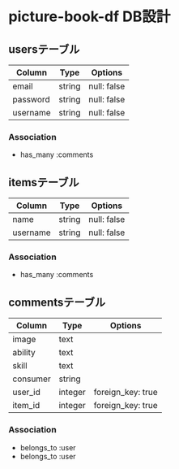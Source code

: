 
# picture-book-df DB設計
## usersテーブル
|Column|Type|Options|
|------|----|-------|
|email|string|null: false|
|password|string|null: false|
|username|string|null: false|
### Association
- has_many :comments

## itemsテーブル
|Column|Type|Options|
|------|----|-------|
|name|string|null: false|
|username|string|null: false|
### Association
- has_many :comments

## commentsテーブル
|Column|Type|Options|
|------|----|-------|
|image|text||
|ability|text||
|skill|text||
|consumer|string||
|user_id|integer|foreign_key: true|
|item_id|integer|foreign_key: true|
### Association
- belongs_to :user
- belongs_to :user
